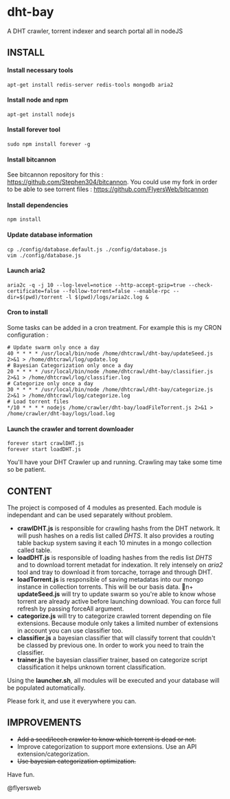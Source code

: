 # dht-bay
A DHT crawler, torrent indexer and search portal all in nodeJS

INSTALL
-------

#### Install necessary tools

```
apt-get install redis-server redis-tools mongodb aria2
```

#### Install node and npm

```
apt-get install nodejs
```

#### Install forever tool

```
sudo npm install forever -g
```

#### Install bitcannon

See bitcannon repository for this : https://github.com/Stephen304/bitcannon. 
You could use my fork in order to be able to see torrent files : https://github.com/FlyersWeb/bitcannon

#### Install dependencies

```
npm install
```

#### Update database information

```
cp ./config/database.default.js ./config/database.js
vim ./config/database.js
```

#### Launch aria2

```
aria2c -q -j 10 --log-level=notice --http-accept-gzip=true --check-certificate=false --follow-torrent=false --enable-rpc --dir=$(pwd)/torrent -l $(pwd)/logs/aria2c.log &
```

#### Cron to install

Some tasks can be added in a cron treatment. For example this is my CRON configuration :

```
# Update swarm only once a day
40 * * * * /usr/local/bin/node /home/dhtcrawl/dht-bay/updateSeed.js 2>&1 > /home/dhtcrawl/log/update.log
# Bayesian Categorization only once a day
20 * * * * /usr/local/bin/node /home/dhtcrawl/dht-bay/classifier.js 2>&1 > /home/dhtcrawl/log/classifier.log
# Categorize only once a day
30 * * * * /usr/local/bin/node /home/dhtcrawl/dht-bay/categorize.js 2>&1 > /home/dhtcrawl/log/categorize.log
# Load torrent files
*/10 * * * * nodejs /home/crawler/dht-bay/loadFileTorrent.js 2>&1 > /home/crawler/dht-bay/logs/load.log
```

#### Launch the crawler and torrent downloader

```
forever start crawlDHT.js
forever start loadDHT.js
```

You'll have your DHT Crawler up and running. Crawling may take some time so be patient.


CONTENT
-------

The project is composed of 4 modules as presented. Each module is independant and can be used separately without problem.

+  **crawlDHT.js** is responsible for crawling hashs from the DHT network. It will push hashes on a redis list called *DHTS*. It also provides a routing table backup system saving it each 10 minutes in a mongo collection called table.
+  **loadDHT.js** is responsible of loading hashes from the redis list *DHTS* and to download torrent metadat for indexation. It rely intensely on *aria2* tool and tray to download it from torcache, torrage and through DHT.
+  **loadTorrent.js** is responsible of saving metadatas into our mongo instance in collection torrents. This will be our basis data.
n+  **updateSeed.js** will try to update swarm so you're able to know whose torrent are already active before launching download. You can force full refresh by passing forceAll argument.
+  **categorize.js** will try to categorize crawled torrent depending on file extensions. Because module only takes a limited number of extensions in account you can use classifier too.
+  **classifier.js** a bayesian classifier that will classify torrent that couldn't be classed by previous one. In order to work you need to train the classifier.
+  **trainer.js** the bayesian classifier trainer, based on categorize script classification it helps unknown torrent classification.

Using the **launcher.sh**, all modules will be executed and your database will be populated automatically.

Please fork it, and use it everywhere you can.

IMPROVEMENTS
------------

+ <s>Add a seed/leech crawler to know which torrent is dead or not.</s>
+ Improve categorization to support more extensions. Use an API extension/categorization.
+ <s>Use bayesian categorization optimization.</s>

Have fun.

@flyersweb
